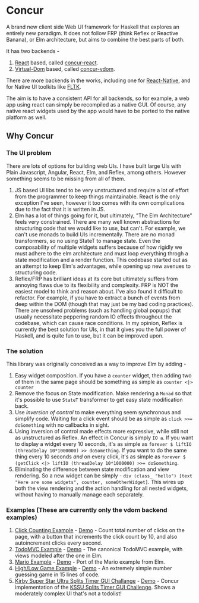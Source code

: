 # Concur

A brand new client side Web UI framework for Haskell that explores an entirely new paradigm. It does not follow FRP (think Reflex or Reactive Banana), or Elm architecture, but aims to combine the best parts of both.

It has two backends -

1. [React](https://github.com/facebook/react) based, called [concur-react](concur-react).
2. [Virtual-Dom](https://github.com/Matt-Esch/virtual-dom) based, called [concur-vdom](concur-vdom).

There are more backends in the works, including one for [React-Native](https://github.com/facebook/react-native), and for Native UI toolkits like [FLTK](https://github.com/deech/fltkhs).

The aim is to have a consistent API for all backends, so for example, a web app using react can simply be recompiled as a native GUI. Of course, any native react widgets used by the app would have to be ported to the native platform as well. 

## Why Concur

### The UI problem

There are lots of options for building web UIs. I have built large UIs with Plain Javascript, Angular, React, Elm, and Reflex, among others. However something seems to be missing from all of them.

1. JS based UI libs tend to be very unstructured and require a lot of effort from the programmer to keep things maintainable. React is the only exception I've seen, however it too comes with its own complications due to the fact that it is written in JS.
2. Elm has a lot of things going for it, but ultimately, "The Elm Architecture" feels very constrained. There are many well known abstractions for structuring code that we would like to use, but can't. For example, we can't use monads to build UIs incrementally. There are no monad transformers, so no using StateT to manage state. Even the composability of multiple widgets suffers because of how rigidly we must adhere to the elm architecture and must loop everything throgh a state modification and a render function. This codebase started out as an attempt to keep Elm's advantages, while opening up new avenues to structuring code.
3. Reflex/FRP has brilliant ideas at its core but ultimately suffers from annoying flaws due to its flexibility and complexity. FRP is NOT the easiest model to think and reason about. I've also found it difficult to refactor. For example, if you have to extract a bunch of events from deep within the DOM (though that may just be my bad coding practices). There are unsolved problems (such as handling global popups) that usually necessitate peppering random IO effects throughout the codebase, which can cause race conditions. In my opinion, Reflex is currently the best solution for UIs, in that it gives you the full power of Haskell, and is quite fun to use, but it can be improved upon.

### The solution
This library was originally conceived as a way to improve Elm by adding -

1. Easy widget composition. If you have a `counter` widget, then adding two of them in the same page should be something as simple as `counter <|> counter`
2. Remove the focus on State modification. Make rendering a `Monad` so that it's possible to use `StateT` transformer to get easy state modification back.
3. Use *inversion of control* to make everything seem synchronous and simplify code. Waiting for a click event should be as simple as `click >>= doSomething` with no callbacks in sight.
4. Using inversion of control made effects more expressive, while still not as unstructured as Reflex. An effect in Concur is simply `IO a`. If you want to display a widget every 10 seconds, it's as simple as `forever $ liftIO (threadDelay 10*1000000) >> doSomething`. If you want to do the same thing every 10 seconds *and* on every click, it's as simple as `forever $ (getClick <|> liftIO (threadDelay 10*1000000) >>= doSomething`.
5. Eliminating the difference between state modification and view rendering. So a new widget can be simply - `div (class_ "hello") [text "Here are some widgets", counter, someOtherWidget]`. This wires up both the view rendering and the action handling for all nested widgets, without having to manually manage each separately.

### Examples (These are currently only the vdom backend examples)

1. [Click Counting Example](https://github.com/ajnsit/concur/blob/master/examples/ClickCounter.hs) - [Demo](https://ajnsit.github.io/concur/examples/clickCounter.jsexe/index.html) - Count total number of clicks on the page, with a button that increments the click count by 10, and also autoincrement clicks every second.
2. [TodoMVC Example](https://github.com/ajnsit/concur/blob/master/examples/Todos.hs) - [Demo](https://ajnsit.github.io/concur/examples/todos.jsexe/index.html) - The canonical TodoMVC example, with views modeled after the one in Elm.
3. [Mario Example](https://github.com/ajnsit/concur/blob/master/examples/Mario.hs) - [Demo](https://ajnsit.github.io/concur/examples/mario.jsexe/index.html) - Port of the Mario example from Elm.
4. [High/Low Game Example](https://github.com/ajnsit/concur/blob/master/examples/HiLo.hs) - [Demo](https://ajnsit.github.io/concur/examples/hilo.jsexe/index.html) - An extremely simple number guessing game in 15 lines of code.
5. [Kirby Super Star Ultra Splits Timer GUI Challange](https://github.com/ajnsit/concur/blob/master/examples/KirbySuperStarUltra.hs) - [Demo](https://ajnsit.github.io/concur/examples/kssu.jsexe/index.html) - Concur implementation of the [KSSU Splits Timer GUI Challenge](https://gist.github.com/lexi-lambda/701f1f1282401059f13a4220e8178ba4). Shows a moderately complex UI that's not a todolist!

